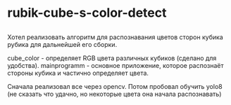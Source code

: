 # rubik-cube-s-color-detect

##
Хотел реализовать алгоритм для распознавания цветов сторон кубика рубика для дальнейшей его сборки.

cube_color - определяет RGB цвета различных кубиков (сделано для удобства).
mainprogramm - основное приложение, которое распознаёт стороны кубика и частично определяет цвета.

Сначала реализовал все через opencv. Потом пробовал обучить yolo8 (не сказать что удачно, но некоторые цвета она начала распознавать)
